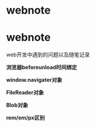 # webnote
# webnote

web开发中遇到的问题以及随笔记录

**浏览器beforeunload时间绑定**

**window.navigater对象**

**FileReader对象**

**Blob对象**

**rem/em/px区别**
